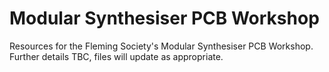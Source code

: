 # Modular Synthesiser PCB Workshop
Resources for the Fleming Society's Modular Synthesiser PCB Workshop.
Further details TBC, files will update as appropriate.
